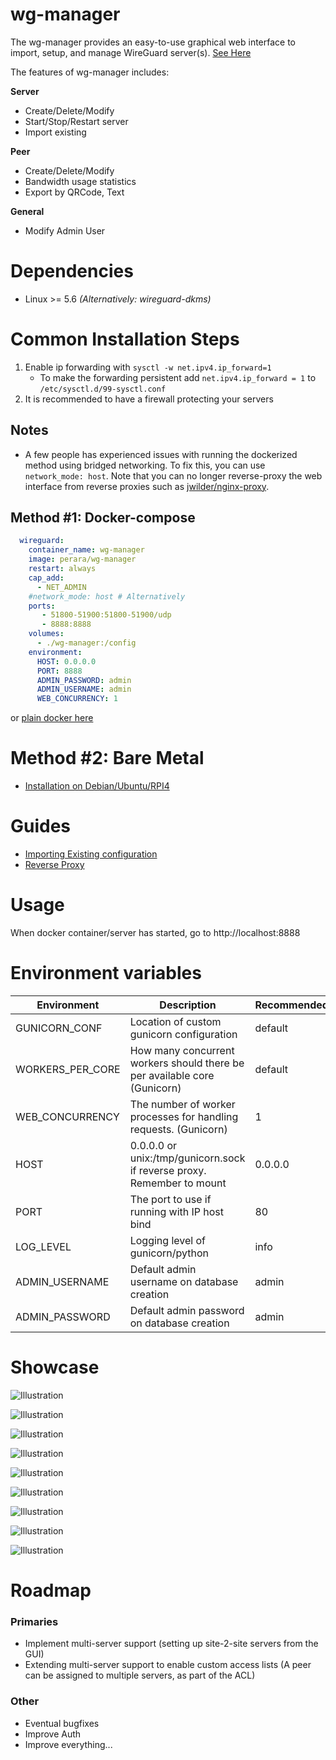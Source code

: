 # wg-manager
The wg-manager provides an easy-to-use graphical web interface to import, setup, and manage WireGuard server(s).
[See Here](https://github.com/perara/wg-manager#Showcase)

The features of wg-manager includes:

**Server**
* Create/Delete/Modify
* Start/Stop/Restart server
* Import existing

**Peer**
* Create/Delete/Modify
* Bandwidth usage statistics
* Export by QRCode, Text

**General**
* Modify Admin User

# Dependencies
* Linux >= 5.6 *(Alternatively: wireguard-dkms)*

# Common Installation Steps
1. Enable ip forwarding with `sysctl -w net.ipv4.ip_forward=1`
    * To make the forwarding persistent add `net.ipv4.ip_forward = 1` to `/etc/sysctl.d/99-sysctl.conf`
2. It is recommended to have a firewall protecting your servers

## Notes
* A few people has experienced issues with running the dockerized method using bridged networking. To fix this, you can use `network_mode: host`. Note that you can no longer reverse-proxy the web interface from reverse proxies such as [jwilder/nginx-proxy](https://hub.docker.com/r/jwilder/nginx-proxy/).

## Method #1: Docker-compose
```yaml
  wireguard:
    container_name: wg-manager
    image: perara/wg-manager
    restart: always
    cap_add:
      - NET_ADMIN
    #network_mode: host # Alternatively
    ports:
       - 51800-51900:51800-51900/udp
       - 8888:8888
    volumes:
      - ./wg-manager:/config
    environment:
      HOST: 0.0.0.0
      PORT: 8888
      ADMIN_PASSWORD: admin
      ADMIN_USERNAME: admin
      WEB_CONCURRENCY: 1
```
or [plain docker here](./docs/guides/docker_configuration.md)

# Method #2: Bare Metal
- [Installation on Debian/Ubuntu/RPI4](./docs/install.md)

# Guides
- [Importing Existing configuration](./docs/guides/import_existing_server.md)
- [Reverse Proxy](./docs/guides/reverse_proxy.md)

# Usage
When docker container/server has started, go to http://localhost:8888


# Environment variables
| Environment      | Description                                                               | Recommended |
|------------------|---------------------------------------------------------------------------|-------------|
| GUNICORN_CONF    | Location of custom gunicorn configuration                                 | default     |
| WORKERS_PER_CORE | How many concurrent workers should there be per available core (Gunicorn) | default     |
| WEB_CONCURRENCY  | The number of worker processes for handling requests. (Gunicorn)          | 1           |
| HOST             | 0.0.0.0 or unix:/tmp/gunicorn.sock if reverse proxy. Remember to mount    | 0.0.0.0     |
| PORT             | The port to use if running with IP host bind                              | 80          |
| LOG_LEVEL        | Logging level of gunicorn/python                                          | info        |
| ADMIN_USERNAME   | Default admin username on database creation                               | admin       |
| ADMIN_PASSWORD   | Default admin password on database creation                               | admin       |

# Showcase
![Illustration](docs/images/0.png)

![Illustration](docs/images/1.png)

![Illustration](docs/images/2.png)

![Illustration](docs/images/3.png)

![Illustration](docs/images/4.png)

![Illustration](docs/images/5.png)

![Illustration](docs/images/6.png)

![Illustration](docs/images/7.png)

![Illustration](docs/images/8.png)

# Roadmap
### Primaries
- Implement multi-server support (setting up site-2-site servers from the GUI)
- Extending multi-server support to enable custom access lists (A peer can be assigned to multiple servers, as part of the ACL)

### Other
* Eventual bugfixes
* Improve Auth
* Improve everything...
